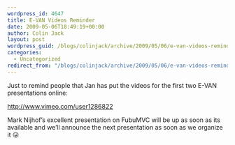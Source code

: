 ```yaml
---
wordpress_id: 4647
title: E-VAN Videos Reminder
date: 2009-05-06T18:49:19+00:00
author: Colin Jack
layout: post
wordpress_guid: /blogs/colinjack/archive/2009/05/06/e-van-videos-reminder.aspx
categories:
  - Uncategorized
redirect_from: "/blogs/colinjack/archive/2009/05/06/e-van-videos-reminder.aspx/"
---
```

Just to remind people that Jan has put the videos for the first two E-VAN presentations online: 

<http://www.vimeo.com/user1286822> 

Mark Nijhof&#8217;s excellent presentation on FubuMVC will be up as soon as its available and we&#8217;ll announce the next presentation as soon as we organize it 😛